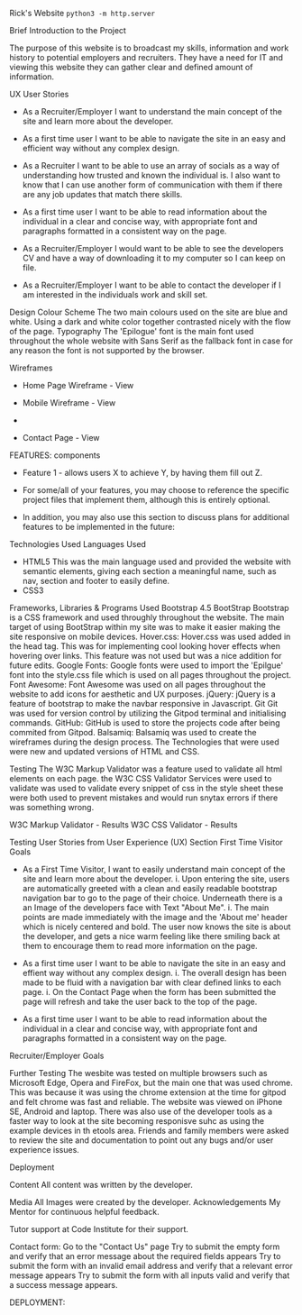 Rick's Website
`python3 -m http.server`

Brief Introduction to the Project

The purpose of this website is to broadcast my skills, information and work history to potential employers and recruiters.
They have a need for IT and viewing this website they can gather clear and defined amount of information.

UX
User Stories
- As a Recruiter/Employer I want to understand the main concept of the site and learn more about the developer.

- As a first time user I want to be able to navigate the site in an easy and efficient way without any complex design.


- As a Recruiter I want to be able to use an array of socials as a way of understanding how trusted and known the individual is.
  I also want to know that I can use another form of communication with them if there are any job updates that match there skills.

- As a first time user I want to be able to read information about the individual in a clear and concise way, with appropriate font and paragraphs
  formatted in a consistent way on the page.

- As a Recruiter/Employer I would want to be able to see the developers CV and have a way of downloading it to my computer so I can keep on file.

- As a Recruiter/Employer I want to be able to contact the developer if I am interested in the individuals work and skill set.


Design
Colour Scheme
The two main colours used on the site are blue and white. Using a dark and white color together contrasted nicely with the flow of the page.
Typography
The 'Epilogue' font is the main font used throughout the whole website with Sans Serif as the fallback font in case for any reason the font is not supported by the browser.


Wireframes

- Home Page Wireframe - View

- Mobile Wireframe - View
-
- Contact Page - View

FEATURES:
components
- Feature 1 - allows users X to achieve Y, by having them fill out Z.
- For some/all of your features, you may choose to reference the specific project files
that implement them, although this is entirely optional.

- In addition, you may also use this section to discuss plans for additional features to be implemented
in the future:

Technologies Used
Languages Used
- HTML5
  This was the main language used and provided the website with semantic elements, giving each section a meaningful name,
  such as nav, section and footer to easily define.
- CSS3

Frameworks, Libraries & Programs Used
Bootstrap 4.5
BootStrap
Bootstrap is a CSS framework and used throughly throughout the website. The main target of using BootStrap within my site was to make it easier
making the site responsive on mobile devices.
Hover.css:
Hover.css was used added in the head tag. This was for implementing cool looking hover effects when hovering over links.
This feature was not used but was a nice addition for future edits.
Google Fonts:
Google fonts were used to import the 'Epilgue' font into the style.css file which is used on all pages throughout the project.
Font Awesome:
Font Awesome was used on all pages throughout the website to add icons for aesthetic and UX purposes.
jQuery:
jQuery is a feature of bootstrap to make the navbar responsive in Javascript.
Git
Git was used for version control by utilizing the Gitpod terminal and initialising commands.
GitHub:
GitHub is used to store the projects code after being commited from Gitpod.
Balsamiq:
Balsamiq was used to create the wireframes during the design process.
The Technologies that were used were new and updated versions of HTML and CSS.


Testing
The W3C Markup Validator was a feature used to validate all html elements on each page.
the W3C CSS Validator Services were used to validate was used to validate every snippet of css in the style sheet
these were both used to prevent mistakes and would run snytax errors if there was something wrong.

W3C Markup Validator - Results
W3C CSS Validator - Results

Testing User Stories from User Experience (UX) Section
First Time Visitor Goals
- As a First Time Visitor, I want to easily understand main concept of the site and learn more about the developer.
  i. Upon entering the site, users are automatically greeted with a clean and easily readable bootstrap navigation bar to go to the page of their choice. Underneath there is a an Image of the developers face with Text "About Me".
  i. The main points are made immediately with the image and the 'About me' header which is nicely centered and bold.
     The user now knows the site is about the developer, and gets a nice warm feeling like there smiling back at them to encourage them to read more information on the page.

- As a first time user I want to be able to navigate the site in an easy and effient way without any complex design.
  i. The overall design has been made to be fluid with a navigation bar with clear defined links to each page.
  i. On the Contact Page when the form has been submitted the page will refresh and take the user back to the top of the page.

- As a first time user I want to be able to read information about the individual in a clear and concise way, with appropriate font and paragraphs
  formatted in a consistent way on the page.

Recruiter/Employer Goals
     






Further Testing
The wesbite was tested on multiple browsers such as Microsoft Edge, Opera and FireFox, but the main one that was used chrome. This was because it was using the chrome extension at the time for gitpod
and felt chrome was fast and reliable.
The website was viewed on iPhone SE, Android and laptop. There was also use of the developer tools as a faster way to look at the site becoming responisve suhc as using the example devices in th etools area.
Friends and family members were asked to review the site and documentation to point out any bugs and/or user experience issues.


Deployment

Content
All content was written by the developer.

Media
All Images were created by the developer.
Acknowledgements
My Mentor for continuous helpful feedback.

Tutor support at Code Institute for their support.


Contact form:
Go to the "Contact Us" page
Try to submit the empty form and verify that an error message about the required fields appears
Try to submit the form with an invalid email address and verify that a relevant error message appears
Try to submit the form with all inputs valid and verify that a success message appears.



DEPLOYMENT:


